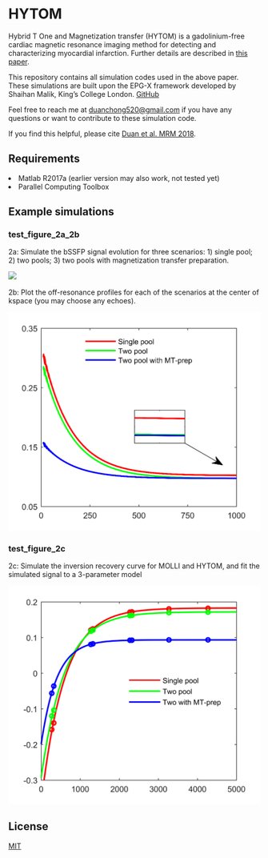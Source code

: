 

# HYTOM
Hybrid T One and Magnetization transfer (HYTOM) is a gadolinium-free cardiac magnetic resonance imaging method for detecting and characterizing myocardial infarction. Further details are described in <a href="https://onlinelibrary.wiley.com/doi/abs/10.1002/mrm.27636">this paper</a>.

This repository contains all simulation codes used in the above paper. These simulations are built upon the EPG-X framework developed by Shaihan Malik, King’s College London. <a href="https://github.com/shaihanmalik">GitHub</a>

Feel free to reach me at <a href="mailto:duanchong520@gmail.com">duanchong520@gmail.com</a> if you have any questions or want to contribute to these simulation code.

If you find this helpful, please cite <a href="https://onlinelibrary.wiley.com/doi/abs/10.1002/mrm.27636">Duan et al. MRM 2018</a>.

## Requirements
<li>Matlab R2017a (earlier version may also work, not tested yet)</li>
<li>Parallel Computing Toolbox</li>

## Example simulations
### test_figure_2a_2b
2a: Simulate the bSSFP signal evolution for three scenarios: 1) single pool; 2) two pools; 3) two pools with magnetization transfer preparation.

![](https://raw.githubusercontent.com/chongduan/HYTOM/master/Images/bSSFP_profile.png=250x250)

2b: Plot the off-resonance profiles for each of the scenarios at the center of kspace (you may choose any echoes).

![Figure 2b](https://raw.githubusercontent.com/chongduan/HYTOM/master/Images/bSSFP_to_ss.png)

### test_figure_2c
2c: Simulate the inversion recovery curve for MOLLI and HYTOM, and fit the simulated signal to a 3-parameter model

![Figure 2c](https://raw.githubusercontent.com/chongduan/HYTOM/master/Images/Relax.png)

## License

<a href="https://choosealicense.com/licenses/mit/">MIT</a>

